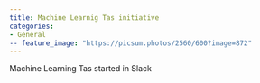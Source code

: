 ```yaml
---
title: Machine Learnig Tas initiative
categories:
- General
-- feature_image: "https://picsum.photos/2560/600?image=872"
---
```


Machine Learning Tas started in Slack